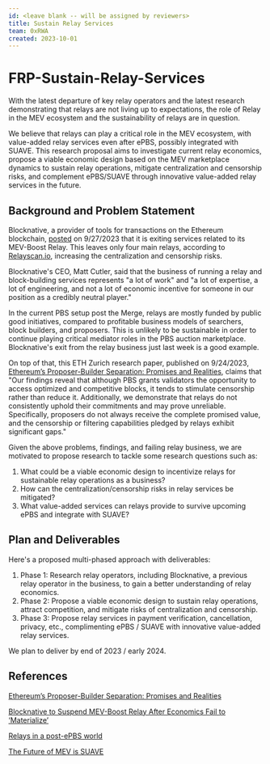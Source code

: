 ```yaml
---
id: <leave blank -- will be assigned by reviewers>
title: Sustain Relay Services 
team: 0xRWA
created: 2023-10-01
---
```


# FRP-Sustain-Relay-Services

With the latest departure of key relay operators and the latest research demonstrating that relays are not living up to expectations, the role of Relay in the MEV ecosystem and the sustainability of relays are in question.

We believe that relays can play a critical role in the MEV ecosystem, with value-added relay services even after ePBS, possibly integrated with SUAVE. This research proposal aims to investigate current relay economics, propose a viable economic design based on the MEV marketplace dynamics to sustain relay operations, mitigate centralization and censorship risks, and complement ePBS/SUAVE through innovative value-added relay services in the future. 

## Background and Problem Statement

Blocknative, a provider of tools for transactions on the Ethereum blockchain, [posted](https://twitter.com/blocknative/status/1706685103286485364) on 9/27/2023 that it is exiting services related to its MEV-Boost Relay. This leaves only four main relays, according to [Relayscan.io](https://www.relayscan.io/), increasing the centralization and censorship risks. 

Blocknative's CEO, Matt Cutler, said that the business of running a relay and block-building services represents "a lot of work" and "a lot of expertise, a lot of engineering, and not a lot of economic incentive for someone in our position as a credibly neutral player."

In the current PBS setup post the Merge, relays are mostly funded by public good initiatives, compared to profitable business models of searchers, block builders, and proposers. This is unlikely to be sustainable in order to continue playing critical mediator roles in the PBS auction marketplace. Blocknative's exit from the relay business just last week is a good example.        

On top of that, this ETH Zurich research paper, published on 9/24/2023, [Ethereum’s Proposer-Builder Separation: Promises and Realities](https://arxiv.org/pdf/2305.19037.pdf), claims that "Our findings reveal that although PBS grants validators the opportunity to access optimized and competitive blocks, it tends to stimulate censorship rather than reduce it. Additionally, we demonstrate that relays do not consistently uphold their commitments and may prove unreliable. Specifically, proposers do not always receive the complete promised value, and the censorship or filtering capabilities pledged by relays exhibit significant gaps."

Given the above problems, findings, and failing relay business, we are motivated to propose research to tackle some research questions such as: 

1. What could be a viable economic design to incentivize relays for sustainable relay operations as a business?
2. How can the centralization/censorship risks in relay services be mitigated?
3. What value-added services can relays provide to survive upcoming ePBS and integrate with SUAVE?


## Plan and Deliverables
Here's a proposed multi-phased approach with deliverables:

1. Phase 1: Research relay operators, including Blocknative, a previous relay operator in the business, to gain a better understanding of relay economics.
2. Phase 2: Propose a viable economic design to sustain relay operations, attract competition, and mitigate risks of centralization and censorship.
3. Phase 3: Propose relay services in payment verification, cancellation, privacy, etc., complimenting ePBS / SUAVE with innovative value-added relay services. 

We plan to deliver by end of 2023 / early 2024.  

## References
[Ethereum’s Proposer-Builder Separation: Promises and Realities](https://arxiv.org/pdf/2305.19037.pdf)

[Blocknative to Suspend MEV-Boost Relay After Economics Fail to ‘Materialize’](https://www.coindesk.com/tech/2023/09/26/blocknative-to-suspend-mev-boost-relay-after-economics-fail-to-materialize/)

[Relays in a post-ePBS world](https://ethresear.ch/t/relays-in-a-post-epbs-world/16278)

[The Future of MEV is SUAVE](https://writings.flashbots.net/the-future-of-mev-is-suave/)
